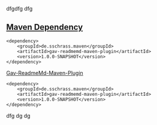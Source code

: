 dfgdfg
dfg




[comment]: <{gav-dependency-start}>
[Maven Dependency](https://github.com/StefanSchrass/gav-readmemd-maven-plugin "gav-readmemd-maven-plugin")
---
```
<dependency>   
    <groupId>de.sschrass.maven</groupId> 
    <artifactId>gav-readmemd-maven-plugin</artifactId> 
    <version>1.0.0-SNAPSHOT</version>
</dependency>
```  
[comment]: <{gav-dependency-end}>












[comment]: <{gav-dependency-start}>
[Gav-ReadmeMd-Maven-Plugin](https://www.google.com "Google's Homepage")
```
<dependency>
    <groupId>de.sschrass.maven</groupId>
    <artifactId>gav-readmemd-maven-plugin</artifactId>
    <version>1.0.0-SNAPSHOT</version>
</dependency>
```
[comment]: <{gav-dependency-end}>
dfg
dg
dg